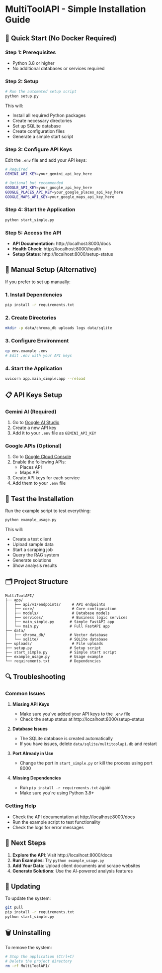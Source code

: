 # MultiToolAPI - Simple Installation Guide

## 🚀 Quick Start (No Docker Required)

### Step 1: Prerequisites
- Python 3.8 or higher
- No additional databases or services required

### Step 2: Setup
```bash
# Run the automated setup script
python setup.py
```

This will:
- Install all required Python packages
- Create necessary directories
- Set up SQLite database
- Create configuration files
- Generate a simple start script

### Step 3: Configure API Keys
Edit the `.env` file and add your API keys:

```bash
# Required
GEMINI_API_KEY=your_gemini_api_key_here

# Optional but recommended
GOOGLE_API_KEY=your_google_api_key_here
GOOGLE_PLACES_API_KEY=your_google_places_api_key_here
GOOGLE_MAPS_API_KEY=your_google_maps_api_key_here
```

### Step 4: Start the Application
```bash
python start_simple.py
```

### Step 5: Access the API
- **API Documentation**: http://localhost:8000/docs
- **Health Check**: http://localhost:8000/health
- **Setup Status**: http://localhost:8000/setup-status

## 🔧 Manual Setup (Alternative)

If you prefer to set up manually:

### 1. Install Dependencies
```bash
pip install -r requirements.txt
```

### 2. Create Directories
```bash
mkdir -p data/chroma_db uploads logs data/sqlite
```

### 3. Configure Environment
```bash
cp env.example .env
# Edit .env with your API keys
```

### 4. Start the Application
```bash
uvicorn app.main_simple:app --reload
```

## 📋 API Keys Setup

### Gemini AI (Required)
1. Go to [Google AI Studio](https://makersuite.google.com/app/apikey)
2. Create a new API key
3. Add it to your `.env` file as `GEMINI_API_KEY`

### Google APIs (Optional)
1. Go to [Google Cloud Console](https://console.cloud.google.com/)
2. Enable the following APIs:
   - Places API
   - Maps API
3. Create API keys for each service
4. Add them to your `.env` file

## 🧪 Test the Installation

Run the example script to test everything:

```bash
python example_usage.py
```

This will:
- Create a test client
- Upload sample data
- Start a scraping job
- Query the RAG system
- Generate solutions
- Show analysis results

## 🗂️ Project Structure

```
MultiToolAPI/
├── app/
│   ├── api/v1/endpoints/     # API endpoints
│   ├── core/                 # Core configuration
│   ├── models/               # Database models
│   ├── services/             # Business logic services
│   ├── main_simple.py       # Simple FastAPI app
│   └── main.py              # Full FastAPI app
├── data/
│   ├── chroma_db/           # Vector database
│   └── sqlite/              # SQLite database
├── uploads/                  # File uploads
├── setup.py                 # Setup script
├── start_simple.py          # Simple start script
├── example_usage.py         # Usage example
└── requirements.txt         # Dependencies
```

## 🔍 Troubleshooting

### Common Issues

1. **Missing API Keys**
   - Make sure you've added your API keys to the `.env` file
   - Check the setup status at http://localhost:8000/setup-status

2. **Database Issues**
   - The SQLite database is created automatically
   - If you have issues, delete `data/sqlite/multitoolapi.db` and restart

3. **Port Already in Use**
   - Change the port in `start_simple.py` or kill the process using port 8000

4. **Missing Dependencies**
   - Run `pip install -r requirements.txt` again
   - Make sure you're using Python 3.8+

### Getting Help

- Check the API documentation at http://localhost:8000/docs
- Run the example script to test functionality
- Check the logs for error messages

## 🎯 Next Steps

1. **Explore the API**: Visit http://localhost:8000/docs
2. **Run Examples**: Try `python example_usage.py`
3. **Add Your Data**: Upload client documents and scrape websites
4. **Generate Solutions**: Use the AI-powered analysis features

## 🔄 Updating

To update the system:
```bash
git pull
pip install -r requirements.txt
python start_simple.py
```

## 🗑️ Uninstalling

To remove the system:
```bash
# Stop the application (Ctrl+C)
# Delete the project directory
rm -rf MultiToolAPI/
```
